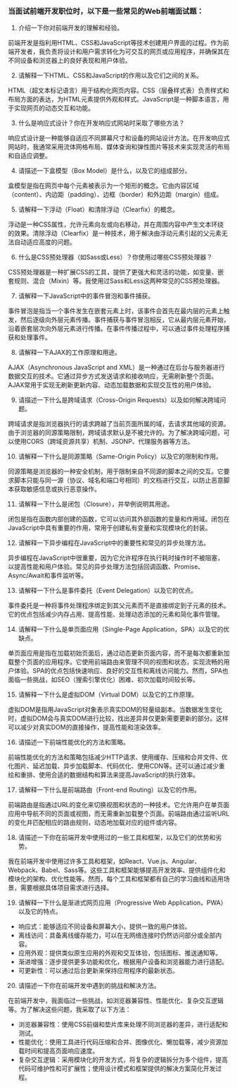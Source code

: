 ### 当面试前端开发职位时，以下是一些常见的Web前端面试题：

1. 介绍一下你对前端开发的理解和经验。 

  前端开发是指利用HTML、CSS和JavaScript等技术创建用户界面的过程。作为前端开发者，我负责将设计和用户需求转化为可交互的网页或应用程序，并确保其在不同设备和浏览器上的良好表现和用户体验。 

2. 请解释一下HTML、CSS和JavaScript的作用以及它们之间的关系。  

  HTML（超文本标记语言）用于结构化网页内容。CSS（层叠样式表）负责样式和布局方面的表达，为HTML元素提供外观和样式。JavaScript是一种脚本语言，用于实现网页的动态交互和功能。

3. 什么是响应式设计？你在开发响应式网站时采取了哪些方法？ 

  响应式设计是一种能够自适应不同屏幕尺寸和设备的网站设计方法。在开发响应式网站时，我通常采用流体网格布局、媒体查询和弹性图片等技术来实现灵活的布局和自适应调整。

4. 请描述一下盒模型（Box Model）是什么，以及它的组成部分。 

  盒模型是指在网页中每个元素被表示为一个矩形的概念。它由内容区域（content）、内边距（padding）、边框（border）和外边距（margin）组成。

5. 请解释一下浮动（Float）和清除浮动（Clearfix）的概念。 

  浮动是一种CSS属性，允许元素向左或向右移动，并在周围内容中产生文本环绕的效果。清除浮动（Clearfix）是一种技术，用于解决由浮动元素引起的父元素无法自动适应高度的问题。

6. 什么是CSS预处理器（如Sass或Less）？你使用过哪些CSS预处理器？ 

  CSS预处理器是一种扩展CSS的工具，提供了更强大和灵活的功能，如变量、嵌套规则、混合（Mixin）等。我使用过Sass和Less这两种常见的CSS预处理器。

7. 请解释一下JavaScript中的事件冒泡和事件捕获。 

  事件冒泡是指当一个事件发生在嵌套元素上时，该事件会首先在最内层的元素上触发，然后逐级向外层元素传播。事件捕获与事件冒泡相反，它从最内层元素开始，沿着嵌套层次向外层元素进行传播。在事件传播过程中，可以通过事件处理程序捕获和处理事件。

8. 请解释一下AJAX的工作原理和用途。 

  AJAX（Asynchronous JavaScript and XML）是一种通过在后台与服务器进行数据交互的技术。它通过异步方式发送请求和接收响应，无需刷新整个页面。AJAX常用于实现无刷新更新内容、动态加载数据和实现交互性的用户体验。

9. 请描述一下什么是跨域请求（Cross-Origin Requests）以及如何解决跨域问题。 

  跨域请求是指浏览器执行的请求跨越了当前页面所属的域，去请求其他域的资源。由于浏览器的同源策略限制，跨域请求默认是不被允许的。为了解决跨域问题，可以使用CORS（跨域资源共享）机制、JSONP、代理服务器等方法。

10. 请解释一下什么是同源策略（Same-Origin Policy）以及它的限制和作用。 

  同源策略是浏览器的一种安全机制，用于限制来自不同源的脚本之间的交互。它要求脚本只能与同一源（协议、域名和端口号相同）的文档进行交互，以防止恶意脚本获取敏感信息或执行恶意操作。

11. 请解释一下什么是闭包（Closure），并举例说明其用途。 

  闭包是指在函数内部创建的函数，它可以访问其外部函数的变量和作用域。闭包在JavaScript中具有重要的作用，常用于创建私有变量和实现模块化的封装。

12. 请解释一下异步编程在JavaScript中的重要性和常见的异步处理方法。 

  异步编程在JavaScript中很重要，因为它允许程序在执行耗时操作时不被阻塞，以提高性能和用户体验。常见的异步处理方法包括回调函数、Promise、Async/Await和事件监听等。

13. 请解释一下什么是事件委托（Event Delegation）以及它的优点。 

  事件委托是一种将事件处理程序绑定到其父元素而不是直接绑定到子元素的技术。它的优点包括减少内存占用、提高性能、处理动态添加的元素和简化事件管理。

14. 请解释一下什么是单页面应用（Single-Page Application，SPA）以及它的优缺点。 

  单页面应用是指在加载初始页面后，通过动态更新页面内容，而不是每次都重新加载整个页面的应用程序。它使用前端路由来管理不同的视图和状态，实现流畅的用户体验。SPA的优点包括快速响应、良好的交互性和离线访问能力。然而，SPA也面临一些挑战，如SEO（搜索引擎优化）困难、初次加载时间较长等。

15. 请解释一下什么是虚拟DOM（Virtual DOM）以及它的工作原理。 

  虚拟DOM是指用JavaScript对象表示真实DOM的轻量级副本。当数据发生变化时，虚拟DOM会与真实DOM进行比较，找出差异并仅更新需要更新的部分。这样可以减少对真实DOM的直接操作，提高性能和渲染效率。

16. 请描述一下前端性能优化的方法和策略。 

  前端性能优化的方法和策略包括减少HTTP请求、使用缓存、压缩和合并文件、优化图片、延迟加载、异步加载脚本、代码优化、使用CDN等。还可以通过减少重绘和重排、使用合适的数据结构和算法来提高JavaScript的执行效率。

17. 请解释一下什么是前端路由（Front-end Routing）以及它的作用。 

  前端路由是指通过URL的变化来切换视图和状态的一种技术。它允许用户在单页面应用中导航不同的页面或视图，而无需重新加载整个页面。前端路由通过监听URL的变化并匹配相应的路由规则，动态地加载对应的组件或内容。

18. 请描述一下你在前端开发中使用过的一些工具和框架，以及它们的优势和劣势。 

  我在前端开发中使用过许多工具和框架，如React、Vue.js、Angular、Webpack、Babel、Sass等。这些工具和框架能够提高开发效率、提供组件化和模块化的架构、优化性能等。然而，每个工具和框架都有自己的学习曲线和适用场景，需要根据具体项目需求进行选择。

19. 请解释一下什么是渐进式网页应用（Progressive Web Application，PWA）以及它的特点。 

  * 响应式：能够适应不同设备和屏幕大小，提供一致的用户体验。
  * 离线访问：具备离线缓存能力，可以在无网络连接时仍然访问部分或全部内容。
  * 应用外观：提供类似原生应用的外观和交互体验，包括图标、推送通知等。
  * 渐进增强：逐步提供更多功能和优化，根据用户设备和浏览器能力进行适配。
  * 可更新性：可以通过后台更新来保持应用程序的最新状态。

20. 请描述一下你在前端开发中遇到的挑战和解决方法。 

  在前端开发中，我面临过一些挑战，如浏览器兼容性、性能优化、复杂交互逻辑等。为了解决这些问题，我采取了以下方法：
  * 浏览器兼容性：使用CSS前缀和垫片库来处理不同浏览器的差异，进行适配和测试。
  * 性能优化：使用工具进行代码压缩和合并、图像优化、懒加载等，减少资源加载时间和提高页面响应速度。
  * 复杂交互逻辑：采用模块化的开发方式，将复杂的逻辑拆分为多个组件，提高代码可维护性和可扩展性；使用设计模式和框架提供的解决方案简化开发过程。

















